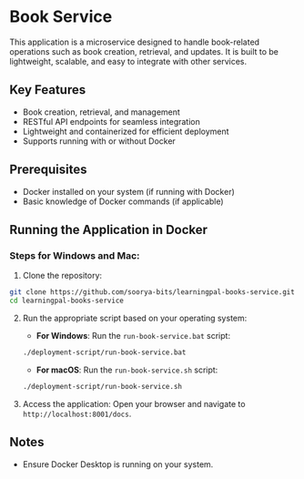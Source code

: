 # Book Service

This application is a microservice designed to handle book-related operations such as book creation, retrieval, and updates. It is built to be lightweight, scalable, and easy to integrate with other services.

## Key Features
- Book creation, retrieval, and management
- RESTful API endpoints for seamless integration
- Lightweight and containerized for efficient deployment
- Supports running with or without Docker

## Prerequisites
- Docker installed on your system (if running with Docker)
- Basic knowledge of Docker commands (if applicable)

## Running the Application in Docker

### Steps for Windows and Mac:

1. Clone the repository:
  ```bash
  git clone https://github.com/soorya-bits/learningpal-books-service.git
  cd learningpal-books-service
  ```

2. Run the appropriate script based on your operating system:
   - **For Windows**: Run the `run-book-service.bat` script:
   ```cmd
   ./deployment-script/run-book-service.bat
   ```
   - **For macOS**: Run the `run-book-service.sh` script:
   ```bash
   ./deployment-script/run-book-service.sh
   ```

3. Access the application:
  Open your browser and navigate to `http://localhost:8001/docs`.

## Notes
- Ensure Docker Desktop is running on your system.